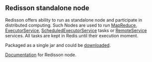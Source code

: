 ## Redisson standalone node

Redisson offers ability to run as standalone node and participate in distributed computing. Such Nodes are used to run [MapReduce](./9.-distributed-services/#95-distributed-mapreduce-service), [ExecutorService](./9.-distributed-services#93-executor-service), [ScheduledExecutorService](https://github.com/mrniko/redisson/wiki/9.-distributed-services#94-scheduled-executor-service) tasks or [RemoteService](./9.-distributed-services#91-remote-service) services. All tasks are kept in Redis until their execution moment.

Packaged as a single jar and could be [downloaded](https://repository.sonatype.org/service/local/artifact/maven/redirect?r=central-proxy&g=org.redisson&a=redisson-all&v=3.9.0&e=jar).

[Documentation](https://github.com/mrniko/redisson/wiki/12.-Standalone-node) for Redisson node.
